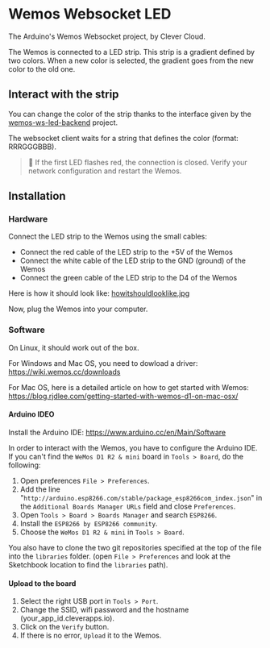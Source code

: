 # Wemos Websocket LED

The Arduino's Wemos Websocket project, by Clever Cloud.

The Wemos is connected to a LED strip. This strip is a gradient defined by two colors. When a new color is selected, the gradient goes from the new color to the old one.

## Interact with the strip

You can change the color of the strip thanks to the interface given by the [wemos-ws-led-backend](https://github.com/CleverCloud/wemos-ws-led-backend) project.

The websocket client waits for a string that defines the color (format: RRRGGGBBB).

> :rotating_light: If the first LED flashes red, the connection is closed. Verify your network configuration and restart the Wemos.

## Installation

### Hardware

Connect the LED strip to the Wemos using the small cables:

 - Connect the red cable of the LED strip to the +5V of the Wemos
 - Connect the white cable of the LED strip to the GND (ground) of the Wemos
 - Connect the green cable of the LED strip to the D4 of the Wemos

Here is how it should look like: [howitshouldlooklike.jpg](https://raw.githubusercontent.com/CleverCloud/wemos-ws-led/master/howitshouldlooklike.jpg)

Now, plug the Wemos into your computer.

### Software

On Linux, it should work out of the box.

For Windows and Mac OS, you need to dowload a driver: https://wiki.wemos.cc/downloads

For Mac OS, here is a detailed article on how to get started with Wemos: https://blog.rjdlee.com/getting-started-with-wemos-d1-on-mac-osx/

#### Arduino IDEO

Install the Arduino IDE: https://www.arduino.cc/en/Main/Software

In order to interact with the Wemos, you have to configure the Arduino IDE. If you can't find the `WeMos D1 R2 & mini` board in `Tools > Board`, do the following:

1. Open preferences `File > Preferences`.
2. Add the line "`http://arduino.esp8266.com/stable/package_esp8266com_index.json`" in the `Additional Boards Manager URLs` field and close `Preferences`.
3. Open `Tools > Board > Boards Manager` and search `ESP8266`.
4. Install the `ESP8266 by ESP8266 community`.
5. Choose the `WeMos D1 R2 & mini` in `Tools > Board`.

You also have to clone the two git repositories specified at the top of the file into the `libraries` folder. (open `File > Preferences` and look at the Sketchbook location to find the `libraries` path).

#### Upload to the board

1. Select the right USB port in `Tools > Port`.
2. Change the SSID, wifi password and the hostname (your_app_id.cleverapps.io).
3. Click on the `Verify` button.
4. If there is no error, `Upload` it to the Wemos.